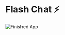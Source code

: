 
# Flash Chat ⚡️

![Finished App](https://github.com/londonappbrewery/Images/blob/master/flash_chat_flutter_demo.gif)

